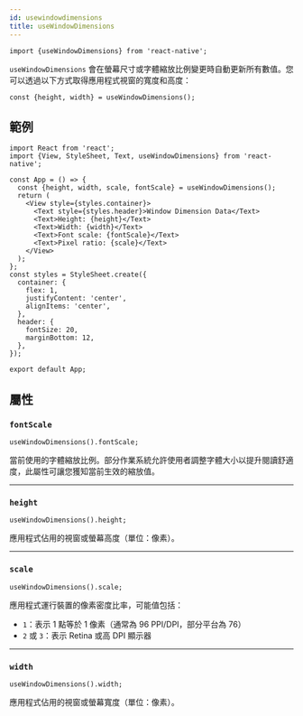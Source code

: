```yaml
---
id: usewindowdimensions
title: useWindowDimensions
---
```


```tsx
import {useWindowDimensions} from 'react-native';
```

`useWindowDimensions` 會在螢幕尺寸或字體縮放比例變更時自動更新所有數值。您可以透過以下方式取得應用程式視窗的寬度和高度：

```tsx
const {height, width} = useWindowDimensions();
```

## 範例

```SnackPlayer name=useWindowDimensions&supportedPlatforms=ios,android
import React from 'react';
import {View, StyleSheet, Text, useWindowDimensions} from 'react-native';

const App = () => {
  const {height, width, scale, fontScale} = useWindowDimensions();
  return (
    <View style={styles.container}>
      <Text style={styles.header}>Window Dimension Data</Text>
      <Text>Height: {height}</Text>
      <Text>Width: {width}</Text>
      <Text>Font scale: {fontScale}</Text>
      <Text>Pixel ratio: {scale}</Text>
    </View>
  );
};
const styles = StyleSheet.create({
  container: {
    flex: 1,
    justifyContent: 'center',
    alignItems: 'center',
  },
  header: {
    fontSize: 20,
    marginBottom: 12,
  },
});

export default App;
```

## 屬性

### `fontScale`

```tsx
useWindowDimensions().fontScale;
```

當前使用的字體縮放比例。部分作業系統允許使用者調整字體大小以提升閱讀舒適度，此屬性可讓您獲知當前生效的縮放值。

---

### `height`

```tsx
useWindowDimensions().height;
```

應用程式佔用的視窗或螢幕高度（單位：像素）。

---

### `scale`

```tsx
useWindowDimensions().scale;
```

應用程式運行裝置的像素密度比率，可能值包括：

- `1`：表示 1 點等於 1 像素（通常為 96 PPI/DPI，部分平台為 76）
- `2` 或 `3`：表示 Retina 或高 DPI 顯示器

---

### `width`

```tsx
useWindowDimensions().width;
```

應用程式佔用的視窗或螢幕寬度（單位：像素）。